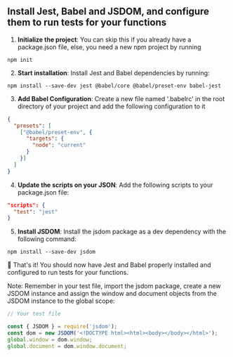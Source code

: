 ## Install Jest, Babel and JSDOM, and configure them to run tests for your functions

1. **Initialize the project**: You can skip this if you already have a package.json file, else, you need a new npm project by running
```
npm init
```

2. **Start installation**: Install Jest and Babel dependencies by running:
```
npm install --save-dev jest @babel/core @babel/preset-env babel-jest
```

3. **Add Babel Configuration**: Create a new file named '.babelrc' in the root directory of your project and add the following configuration to it
```JSON
{
  "presets": [
    ["@babel/preset-env", {
      "targets": {
        "node": "current"
      }
    }]
  ]
}
```

4. **Update the scripts on your JSON**: Add the following scripts to your package.json file:
```JSON
"scripts": {
  "test": "jest"
}
```

5. **Install JSDOM**: Install the jsdom package as a dev dependency with the following command:
```
npm install --save-dev jsdom
```


🎉 That's it! You should now have Jest and Babel properly installed and configured to run tests for your functions.

Note: Remember in your test file, import the jsdom package, create a new JSDOM instance and assign the window and document objects from the JSDOM instance to the global scope:

```JavaScript
// Your test file

const { JSDOM } = require('jsdom');
const dom = new JSDOM('<!DOCTYPE html><html><body></body></html>');
global.window = dom.window;
global.document = dom.window.document;
```

